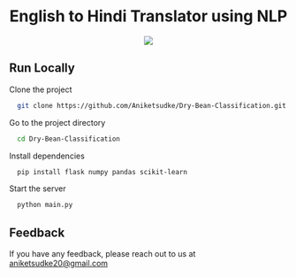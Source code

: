<h1 align="center" id="title">English to Hindi Translator using NLP</h1>

<p align="center"><img src="https://socialify.git.ci/Aniketsudke/EN-HI-Convertor/image?language=1&name=1&theme=Light"></p>

## Run Locally

Clone the project

```bash
  git clone https://github.com/Aniketsudke/Dry-Bean-Classification.git
```

Go to the project directory

```bash
  cd Dry-Bean-Classification
```

Install dependencies

```bash
  pip install flask numpy pandas scikit-learn
```

Start the server

```bash
  python main.py
```

## Feedback

If you have any feedback, please reach out to us at aniketsudke20@gmail.com
